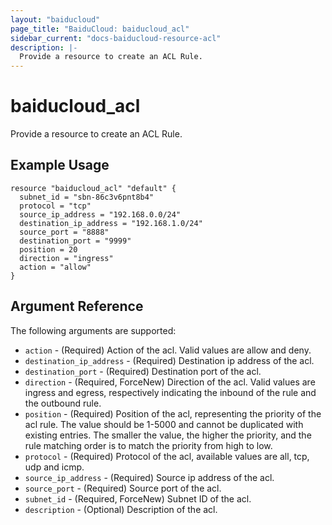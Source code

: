 ```yaml
---
layout: "baiducloud"
page_title: "BaiduCloud: baiducloud_acl"
sidebar_current: "docs-baiducloud-resource-acl"
description: |-
  Provide a resource to create an ACL Rule.
---
```


# baiducloud_acl

Provide a resource to create an ACL Rule.

## Example Usage

```hcl
resource "baiducloud_acl" "default" {
  subnet_id = "sbn-86c3v6pnt8b4"
  protocol = "tcp"
  source_ip_address = "192.168.0.0/24"
  destination_ip_address = "192.168.1.0/24"
  source_port = "8888"
  destination_port = "9999"
  position = 20
  direction = "ingress"
  action = "allow"
}
```

## Argument Reference

The following arguments are supported:

* `action` - (Required) Action of the acl. Valid values are allow and deny.
* `destination_ip_address` - (Required) Destination ip address of the acl.
* `destination_port` - (Required) Destination port of the acl.
* `direction` - (Required, ForceNew) Direction of the acl. Valid values are ingress and egress, respectively indicating the inbound of the rule and the outbound rule.
* `position` - (Required) Position of the acl, representing the priority of the acl rule. The value should be 1-5000 and cannot be duplicated with existing entries. The smaller the value, the higher the priority, and the rule matching order is to match the priority from high to low.
* `protocol` - (Required) Protocol of the acl, available values are all, tcp, udp and icmp.
* `source_ip_address` - (Required) Source ip address of the acl.
* `source_port` - (Required) Source port of the acl.
* `subnet_id` - (Required, ForceNew) Subnet ID of the acl.
* `description` - (Optional) Description of the acl.


